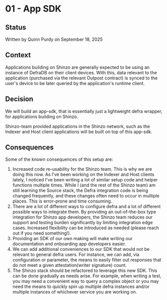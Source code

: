 # 01 - App SDK

## Status
Written by Quinn Purdy on September 18, 2025

## Context
Applications building on Shinzo are generally expected to be using an instance of DefraDB on their client devices. With this, data relevant to the application (purchased via the relevant Outpost contract) is synced to the user's device to be later queried by the application's runtime client.

## Decision

We will build an app-sdk, that is essentially just a lightweight defra wrapper, for applications building on Shinzo.

Shinzo-team provided applications in the Shinzo network, such as the Indexer and Host client applications will be built on top of this app-sdk.

## Consequences

Some of the known consequences of this setup are:

1. Increased code re-usability for the Shinzo team. This is why we are doing this now. As I've been working on the Indexer and Host clients lately, I noticed I've been writing a lot of similar setup code and helper functions multiple times. While I (and the rest of the Shinzo team) am still learning the Source stack, the Defra integration code is being changed frequently, and these changes often need to occur in multiple places. This is error-prone and time consuming.
2. There are a lot of different ways to configure defra and a lot of different possible ways to integrate them. By providing an out-of-the-box type integration for Shinzo app developers, the Shinzo team reduces our support and testing burden significantly by limiting integration edge cases. Increased flexibility can be introduced as needed (please reach out if you need something!).
3. Providing an SDK of our own making will make writing our documentation and onboarding app developers easier.
4. We can add additional conveniences to our SDK that would not be relevant to general defra users. For instance, we can add, via configuration or parameter, the means to easily filter out responses that do not meet a given attestation(writer signature) count.
5. The Shinzo stack should be refactored to leverage this new SDK. This can be done gradually as needs arise. For example, when writing a test, you may need a convenient way to query a complex object or you may need the means to quickly spin up multiple defra instances and/or multiple instances of whichever service you are working on.